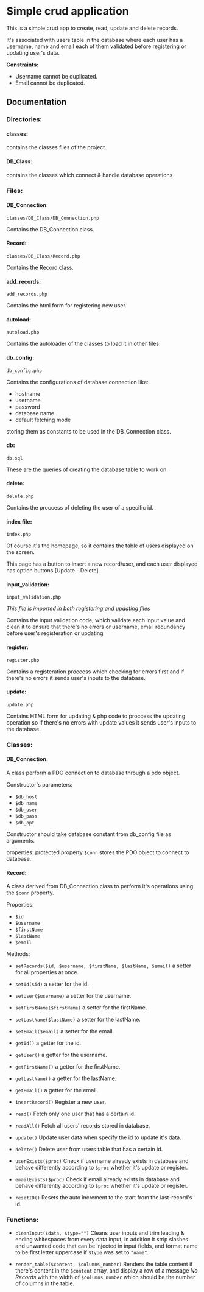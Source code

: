 
# Simple crud application

This is a simple crud app to create, read, update and delete records.

It's associated with users table in the database where each user has a username, name and email each of them validated before registering or updating user's data.

**Constraints:**
- Username cannot be duplicated.
- Email cannot be duplicated.




## Documentation

### Directories:
#### classes: 
contains the classes files of the project.
#### DB_Class:
contains the classes which connect & handle database operations


### Files:
#### DB_Connection: 
`classes/DB_Class/DB_Connection.php`

Contains the DB_Connection class.

#### Record: 
`classes/DB_Class/Record.php`

Contains the Record class.

#### add_records:
`add_records.php`

Contains the html form for registering new user.


#### autoload:
`autoload.php`

Contains the autoloader of the classes to load it in other files.

#### db_config:
`db_config.php`

Contains the configurations of database connection like: 
- hostname
- username
- password
- database name
- default fetching mode

storing them as constants to be used in the DB_Connection class.


#### db:
`db.sql`

These are the queries of creating the database table to work on.


#### delete:
`delete.php`

Contains the proccess of deleting the user of a specific id.

#### index file:
`index.php`

Of course it's the homepage, so it contains the table of users displayed on the screen.

This page has a button to insert a new record/user, and each user displayed has option buttons [Update - Delete].




#### input_validation:
`input_validation.php`

_This file is imported in both registering and updating files_

Contains the input validation code, which validate each input value and clean it to ensure that there's no errors or username, email redundancy before user's registeration or updating 


#### register:
`register.php`

Contains a registeration proccess which checking for errors first and if there's no errors it sends user's inputs to the database.


#### update:
`update.php`

Contains HTML form for updating & php code to proccess the updating operation so if there's no errors with update values it sends user's inputs to the database.



### Classes:

#### DB_Connection:
A class perform a PDO connection to database through a pdo object.

Constructor's parameters:
- `$db_host`
- `$db_name`
- `$db_user`
- `$db_pass`
- `$db_opt`

Constructor should take database constant from db_config file as arguments.

properties:
protected property `$conn` stores the PDO object to connect to database.



#### Record:
A class derived from DB_Connection class to perform it's operations using the `$conn` property.

Properties:
- `$id`
- `$username`
- `$firstName`
- `$lastName`
- `$email`

Methods:
- `setRecords($id, $username, $firstName, $lastName, $email)` a setter for all properties at once.

- `setId($id)` a setter for the id.
- `setUser($username)` a setter for the username.
- `setFirstName($firstName)` a setter for the firstName.
- `setLastName($lastName)` a setter for the lastName.
- `setEmail($email)` a setter for the email.

- `getId()` a getter for the id.
- `getUser()` a getter for the username.
- `getFirstName()` a getter for the firstName.
- `getLastName()` a getter for the lastName.
- `getEmail()` a getter for the email.

- `insertRecord()` Register a new user.
- `read()` Fetch only one user that has a certain id.
- `readAll()` Fetch all users' records stored in database.
- `update()` Update user data when specify the id to update it's data.
- `delete()` Delete user from users table that has a certain id.
- `userExists($proc)` Check if username already exists in database and behave differently according to `$proc` whether it's update or register.
- `emailExists($proc)` Check if email already exists in database and behave differently according to `$proc` whether it's update or register.
- `resetID()` Resets the auto increment to the start from the last-record's id.


### Functions:
- `cleanInput($data, $type="")` Cleans user inputs and trim leading & ending whitespaces from every data input, in addition it strip slashes and unwanted code that can be injected in input fields, and format name to be first letter uppercase if `$type` was set to `"name"`.

- `render_table($content, $columns_number)` Renders the table content if there's content in the `$content` array, and display a row of a message _No Records_ with the width of `$columns_number` which should be the number of columns in the table.


